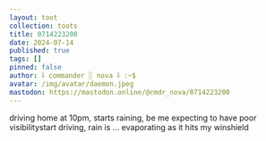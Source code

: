 ```yaml
---
layout: toot
collection: toots
title: 0714223200
date: 2024-07-14
published: true
tags: []
pinned: false
author: ⸸ commander ░ nova ⸸ :~$
avatar: /img/avatar/daemon.jpeg
mastodon: https://mastodon.online/@cmdr_nova/0714223200
---
```


driving home at 10pm, starts raining, be me expecting to have poor visibilitystart driving, rain is ... evaporating as it hits my winshield
